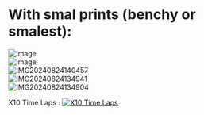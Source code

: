 # With smal prints (benchy or smalest):  
![image](https://github.com/user-attachments/assets/e1ad0f36-0d4e-493a-8b49-e227e12fe120)  
![image](https://github.com/user-attachments/assets/c2db4929-e9f1-447b-a820-09a1c808d462)  
![IMG20240824140457](https://github.com/user-attachments/assets/e6093bdf-ddee-4b30-a13b-4ef878386160)  
![IMG20240824134941](https://github.com/user-attachments/assets/0adfaa9d-2cd2-4839-a343-767f8c63c0dd)  
![IMG20240824134904](https://github.com/user-attachments/assets/11e29429-b7ed-4473-8eb3-b872cb03aa44)  
  
X10 Time Laps :
[![X10 Time Laps](https://i.ytimg.com/an_webp/OdbATlIXADM/mqdefault_6s.webp?du=3000&sqp=CMinp7YG&rs=AOn4CLDelMM4W_AxulhMExBtzFrYxUCv2A)](https://www.youtube.com/watch?v=dQw4w9WgXcQ](https://www.youtube.com/watch?v=OdbATlIXADM)](https://www.youtube.com/watch?v=OdbATlIXADM))
